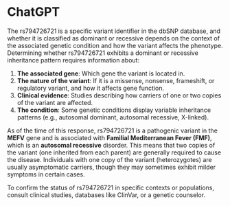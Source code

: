 # ChatGPT

The rs794726721 is a specific variant identifier in the dbSNP database, and whether it is classified as dominant or recessive depends on the context of the associated genetic condition and how the variant affects the phenotype. Determining whether rs794726721 exhibits a dominant or recessive inheritance pattern requires information about:

1. **The associated gene**: Which gene the variant is located in.
2. **The nature of the variant**: If it is a missense, nonsense, frameshift, or regulatory variant, and how it affects gene function.
3. **Clinical evidence**: Studies describing how carriers of one or two copies of the variant are affected.
4. **The condition**: Some genetic conditions display variable inheritance patterns (e.g., autosomal dominant, autosomal recessive, X-linked).

As of the time of this response, rs794726721 is a pathogenic variant in the **MEFV** gene and is associated with **Familial Mediterranean Fever (FMF)**, which is an **autosomal recessive** disorder. This means that two copies of the variant (one inherited from each parent) are generally required to cause the disease. Individuals with one copy of the variant (heterozygotes) are usually asymptomatic carriers, though they may sometimes exhibit milder symptoms in certain cases.

To confirm the status of rs794726721 in specific contexts or populations, consult clinical studies, databases like ClinVar, or a genetic counselor.
